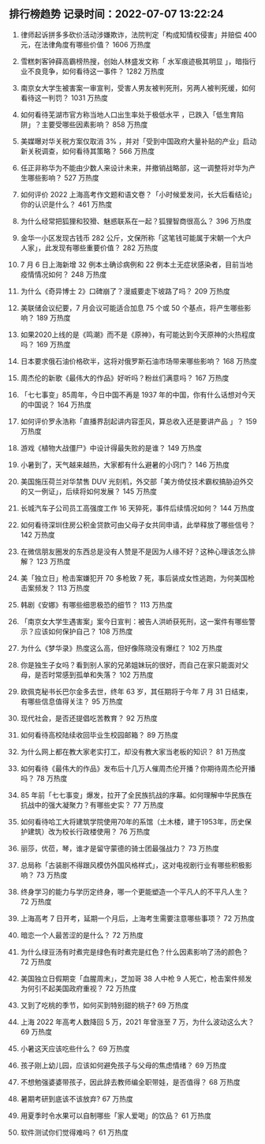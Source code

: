 
## 排行榜趋势 记录时间：2022-07-07 13:22:24
  
  1. 律师起诉拼多多砍价活动涉嫌欺诈，法院判定「构成知情权侵害」并赔偿 400 元，在法律角度有哪些价值？ 1606 万热度
    
  2. 雪糕刺客钟薛高霸榜热搜，创始人林盛发文称「 水军痕迹极其明显 」，暗指行业不良竞争，如何看待这一事件？ 1282 万热度
    
  3. 南京女大学生被害案一审宣判，受害人男友被判死刑，另两人被判死缓，如何看待这一判罚？ 1031 万热度
    
  4. 如何看待芜湖市官方称当地人口出生率处于极低水平 ，已跌入「低生育陷阱」？主要受哪些因素影响？ 858 万热度
    
  5. 美媒曝对华关税方案仅取消 3% ，并对「受到中国政府大量补贴的产业」启动新关税调查，如何看待其策略？ 566 万热度
    
  6. 任正非称华为不能由少数人来设计未来，并撤销战略部，这一调整将对华为产生哪些影响？ 527 万热度
    
  7. 如何评价 2022 上海高考作文题和语文卷？「小时候爱发问，长大后看结论」你的认识是什么？ 461 万热度
    
  8. 为什么经常把狐狸和狡猾、魅惑联系在一起？狐狸智商很高么？ 396 万热度
    
  9. 金华一小区发现古钱币 282 公斤，文保所称「这笔钱可能属于宋朝一个大户人家」，此发现有哪些重要价值？ 282 万热度
    
  10. 7 月 6 日上海新增 32 例本土确诊病例和 22 例本土无症状感染者，目前当地疫情情况如何？ 248 万热度
    
  11. 为什么《奇异博士 2》口碑崩了？漫威要走下坡路了吗？ 209 万热度
    
  12. 美联储会议纪要，7 月会议可能适合加息 75 个或 50 个基点，将产生哪些影响？ 189 万热度
    
  13. 如果2020上线的是《鸣潮》而不是《原神》，有可能达到今天原神的火热程度吗？ 169 万热度
    
  14. 日本要求俄石油价格砍半，这将对俄罗斯石油市场带来哪些影响？ 168 万热度
    
  15. 周杰伦的新歌《最伟大的作品》好听吗？粉丝们满意吗？ 167 万热度
    
  16. 「七七事变」85周年，今日中国不再是 1937 年的中国，你有什么话想对今天的中国说？ 164 万热度
    
  17. 如何评价罗永浩称「直播界刮起讲内容歪风，算总收入还是要讲产品 」？ 159 万热度
    
  18. 游戏《植物大战僵尸》中设计得最失败的是谁？ 149 万热度
    
  19. 小暑到了，天气越来越热，大家都有什么避暑的小窍门？ 146 万热度
    
  20. 美国施压荷兰对华禁售 DUV 光刻机，外交部「美方倚仗技术霸权搞胁迫外交的又一例证」，后续将如何发展？ 145 万热度
    
  21. 长城汽车子公司员工高强度工作 16 天猝死，事件后续情况如何？ 144 万热度
    
  22. 如何看待深圳住房公积金贷款可由父母子女共同申请，此举释放了哪些信号？ 142 万热度
    
  23. 在微信朋友圈发的东西总是没有人赞是不是因为人缘不好？这种心理该怎么排解？ 123 万热度
    
  24. 美「独立日」枪击案嫌犯开 70 多枪致 7 死，事后装成女性逃跑，为何美国枪击案频发？ 113 万热度
    
  25. 韩剧《安娜》有哪些细思极恐的细节？ 113 万热度
    
  26. 「南京女大学生遇害案」案今日宣判：被告人洪峤获死刑，这一案件有哪些警示？应该如何保护自己？ 108 万热度
    
  27. 为什么《梦华录》热度这么高，但好像陈晓没有爆红？ 102 万热度
    
  28. 你是独生子女吗？看到别人家的兄弟姐妹玩的很好，而自己在家只能面对父母，是否时常感到孤单和失落？ 102 万热度
    
  29. 欧佩克秘书长巴尔金多去世，终年 63 岁，其任期将于今年 7 月 31 日结束，有哪些信息值得关注？ 95 万热度
    
  30. 现代社会，是否还提倡吃苦教育？ 92 万热度
    
  31. 如何看待高校陆续收回毕业生校园邮箱？ 89 万热度
    
  32. 为什么网上都在教大家老实打工，却没有教大家当老板的知识？ 81 万热度
    
  33. 如何看待《最伟大的作品》发布后十几万人催周杰伦开播？你期待周杰伦开播吗？ 78 万热度
    
  34. 85 年前「七七事变」爆发，拉开了全民族抗战的序幕。如何理解中华民族在抗战中的强大凝聚力？有哪些史实？ 77 万热度
    
  35. 如何看待哈工大将建筑学院使用70年的系馆（土木楼，建于1953年，历史保护建筑）改为校长行政楼使用？ 76 万热度
    
  36. 丽莎，优莅，琴，谁才是留守蒙德的骑士团最强战力？ 73 万热度
    
  37. 总局称「古装剧不得跟风模仿外国风格样式」，这对电视剧行业有哪些积极影响？ 73 万热度
    
  38. 终身学习的能力与学历定终身，哪一个更能塑造一个平凡人的不平凡人生？ 72 万热度
    
  39. 上海高考 7 日开考，延期一个月后，上海考生需要注意哪些事项？ 72 万热度
    
  40. 暗恋一个人最苦涩的是什么？ 72 万热度
    
  41. 为什么绿豆汤有时煮完是绿色有时煮完是红色？什么因素影响了汤的颜色？ 72 万热度
    
  42. 美国独立日假期变「血腥周末」，芝加哥 38 人中枪 9 人死亡，枪击案件频发为何引不起美国政府重视？ 72 万热度
    
  43. 又到了吃桃的季节，如何买到特别甜的桃子? 69 万热度
    
  44. 上海 2022 年高考人数降回 5 万，2021 年曾涨至 7 万，为什么波动这么大？ 69 万热度
    
  45. 小暑这天应该吃些什么？ 69 万热度
    
  46. 孩子刚上幼儿园，应该如何避免孩子与父母的焦虑情绪？ 69 万热度
    
  47. 不想勉强婆婆带孩子，因此辞去教师编全职带娃，是否值得？ 68 万热度
    
  48. 暑期考研到底该不该放弃? 67 万热度
    
  49. 用夏季时令水果可以自制哪些「家人爱喝」的饮品？ 61 万热度
    
  50. 软件测试你们觉得难吗？ 61 万热度
    